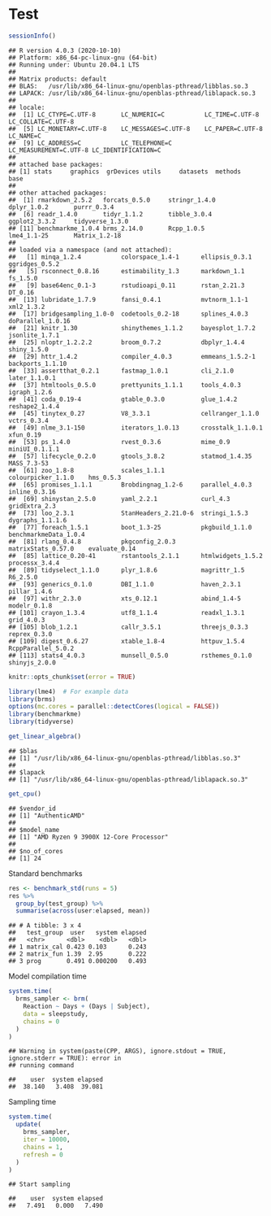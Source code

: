 Test
================

``` r
sessionInfo()
```

    ## R version 4.0.3 (2020-10-10)
    ## Platform: x86_64-pc-linux-gnu (64-bit)
    ## Running under: Ubuntu 20.04.1 LTS
    ## 
    ## Matrix products: default
    ## BLAS:   /usr/lib/x86_64-linux-gnu/openblas-pthread/libblas.so.3
    ## LAPACK: /usr/lib/x86_64-linux-gnu/openblas-pthread/liblapack.so.3
    ## 
    ## locale:
    ##  [1] LC_CTYPE=C.UTF-8       LC_NUMERIC=C           LC_TIME=C.UTF-8        LC_COLLATE=C.UTF-8    
    ##  [5] LC_MONETARY=C.UTF-8    LC_MESSAGES=C.UTF-8    LC_PAPER=C.UTF-8       LC_NAME=C             
    ##  [9] LC_ADDRESS=C           LC_TELEPHONE=C         LC_MEASUREMENT=C.UTF-8 LC_IDENTIFICATION=C   
    ## 
    ## attached base packages:
    ## [1] stats     graphics  grDevices utils     datasets  methods   base     
    ## 
    ## other attached packages:
    ##  [1] rmarkdown_2.5.2   forcats_0.5.0     stringr_1.4.0     dplyr_1.0.2       purrr_0.3.4      
    ##  [6] readr_1.4.0       tidyr_1.1.2       tibble_3.0.4      ggplot2_3.3.2     tidyverse_1.3.0  
    ## [11] benchmarkme_1.0.4 brms_2.14.0       Rcpp_1.0.5        lme4_1.1-25       Matrix_1.2-18    
    ## 
    ## loaded via a namespace (and not attached):
    ##   [1] minqa_1.2.4           colorspace_1.4-1      ellipsis_0.3.1        ggridges_0.5.2       
    ##   [5] rsconnect_0.8.16      estimability_1.3      markdown_1.1          fs_1.5.0             
    ##   [9] base64enc_0.1-3       rstudioapi_0.11       rstan_2.21.3          DT_0.16              
    ##  [13] lubridate_1.7.9       fansi_0.4.1           mvtnorm_1.1-1         xml2_1.3.2           
    ##  [17] bridgesampling_1.0-0  codetools_0.2-18      splines_4.0.3         doParallel_1.0.16    
    ##  [21] knitr_1.30            shinythemes_1.1.2     bayesplot_1.7.2       jsonlite_1.7.1       
    ##  [25] nloptr_1.2.2.2        broom_0.7.2           dbplyr_1.4.4          shiny_1.5.0          
    ##  [29] httr_1.4.2            compiler_4.0.3        emmeans_1.5.2-1       backports_1.1.10     
    ##  [33] assertthat_0.2.1      fastmap_1.0.1         cli_2.1.0             later_1.1.0.1        
    ##  [37] htmltools_0.5.0       prettyunits_1.1.1     tools_4.0.3           igraph_1.2.6         
    ##  [41] coda_0.19-4           gtable_0.3.0          glue_1.4.2            reshape2_1.4.4       
    ##  [45] tinytex_0.27          V8_3.3.1              cellranger_1.1.0      vctrs_0.3.4          
    ##  [49] nlme_3.1-150          iterators_1.0.13      crosstalk_1.1.0.1     xfun_0.19            
    ##  [53] ps_1.4.0              rvest_0.3.6           mime_0.9              miniUI_0.1.1.1       
    ##  [57] lifecycle_0.2.0       gtools_3.8.2          statmod_1.4.35        MASS_7.3-53          
    ##  [61] zoo_1.8-8             scales_1.1.1          colourpicker_1.1.0    hms_0.5.3            
    ##  [65] promises_1.1.1        Brobdingnag_1.2-6     parallel_4.0.3        inline_0.3.16        
    ##  [69] shinystan_2.5.0       yaml_2.2.1            curl_4.3              gridExtra_2.3        
    ##  [73] loo_2.3.1             StanHeaders_2.21.0-6  stringi_1.5.3         dygraphs_1.1.1.6     
    ##  [77] foreach_1.5.1         boot_1.3-25           pkgbuild_1.1.0        benchmarkmeData_1.0.4
    ##  [81] rlang_0.4.8           pkgconfig_2.0.3       matrixStats_0.57.0    evaluate_0.14        
    ##  [85] lattice_0.20-41       rstantools_2.1.1      htmlwidgets_1.5.2     processx_3.4.4       
    ##  [89] tidyselect_1.1.0      plyr_1.8.6            magrittr_1.5          R6_2.5.0             
    ##  [93] generics_0.1.0        DBI_1.1.0             haven_2.3.1           pillar_1.4.6         
    ##  [97] withr_2.3.0           xts_0.12.1            abind_1.4-5           modelr_0.1.8         
    ## [101] crayon_1.3.4          utf8_1.1.4            readxl_1.3.1          grid_4.0.3           
    ## [105] blob_1.2.1            callr_3.5.1           threejs_0.3.3         reprex_0.3.0         
    ## [109] digest_0.6.27         xtable_1.8-4          httpuv_1.5.4          RcppParallel_5.0.2   
    ## [113] stats4_4.0.3          munsell_0.5.0         rsthemes_0.1.0        shinyjs_2.0.0

``` r
knitr::opts_chunk$set(error = TRUE)
```

``` r
library(lme4)  # For example data
library(brms)
options(mc.cores = parallel::detectCores(logical = FALSE))
library(benchmarkme)
library(tidyverse)
```

``` r
get_linear_algebra()
```

    ## $blas
    ## [1] "/usr/lib/x86_64-linux-gnu/openblas-pthread/libblas.so.3"
    ## 
    ## $lapack
    ## [1] "/usr/lib/x86_64-linux-gnu/openblas-pthread/liblapack.so.3"

``` r
get_cpu()
```

    ## $vendor_id
    ## [1] "AuthenticAMD"
    ## 
    ## $model_name
    ## [1] "AMD Ryzen 9 3900X 12-Core Processor"
    ## 
    ## $no_of_cores
    ## [1] 24

Standard benchmarks

``` r
res <- benchmark_std(runs = 5)
res %>% 
  group_by(test_group) %>% 
  summarise(across(user:elapsed, mean))
```

    ## # A tibble: 3 x 4
    ##   test_group  user   system elapsed
    ##   <chr>      <dbl>    <dbl>   <dbl>
    ## 1 matrix_cal 0.423 0.103      0.243
    ## 2 matrix_fun 1.39  2.95       0.222
    ## 3 prog       0.491 0.000200   0.493

Model compilation time

``` r
system.time(
  brms_sampler <- brm(
    Reaction ~ Days + (Days | Subject), 
    data = sleepstudy, 
    chains = 0
  )
)
```

    ## Warning in system(paste(CPP, ARGS), ignore.stdout = TRUE, ignore.stderr = TRUE): error in
    ## running command

    ##    user  system elapsed 
    ##  38.140   3.408  39.081

Sampling time

``` r
system.time(
  update(
    brms_sampler, 
    iter = 10000, 
    chains = 1, 
    refresh = 0
  )
)
```

    ## Start sampling

    ##    user  system elapsed 
    ##   7.491   0.000   7.490
